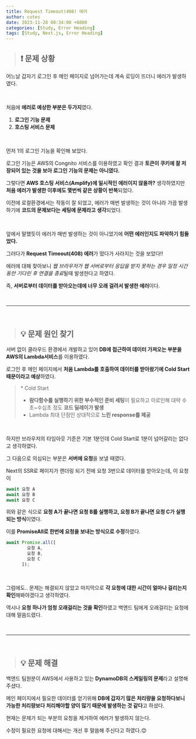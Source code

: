 ```yaml
---
title: Request Timeout(408) 에러
author: cotes
date: 2023-11-28 00:34:00 +0800
categories: [Study, Error Heading]
tags: [Study, Next.js, Error Heading]
---
```


> ## ❗ 문제 상황

어느날 갑자기 로그인 후 메인 페이지로 넘어가는데 계속 로딩이 뜨더니 에러가 발생하였다.

<br/>

처음에 **에러로 예상한 부분은 두가지**였다.

1. **로그인 기능 문제**
2. **호스팅 서비스 문제**

<br/>

먼저 1의 로그인 기능을 확인해 보았다.

로그인 기능은 AWS의 Congnito 서비스를 이용하였고 확인 결과 **토큰이 쿠키에 잘 저장되어 있는 것을 보아 로그인 기능의 문제는 아니였다.**

그렇다면 **AWS 호스팅 서비스(Amplify)에 일시적인 에러이지 않을까?** 생각하였지만 **처음 에러가 발생한 이후에도 몇번씩 같은 상황이 반복**되었다.

이전에 로컬환경에서는 작동이 잘 되었고, 에러가 매번 발생하는 것이 아니라 가끔 발생하기에 **코드의 문제보다는 세팅에 문제라고 생각**되었다.

<br/>

앞에서 말했듯이 에러가 매번 발생하는 것이 아니었기에 **어떤 에러인지도 파악하기 힘들었다.**

그러다가 **Request Timeout(408) 에러**가 떴다가 사라지는 것을 보았다!!

에러에 대해 찾아보니 *웹 브라우저가 웹 서버로부터 응답을 받지 못하는 경우 일정 시간 동안 기다린 후 연결을 종료*될때 발생한다고 하였다.

즉, **서버로부터 데이터를 받아오는데에 너무 오래 걸려서 발생한 에러**이다.

<br/>

---

<br/>

> ## 💡 문제 원인 찾기

서버 없이 클라우드 환경에서 개발하고 있어 **DB에 접근하여 데이터 가져오는 부분을 AWS의 Lambda서비스**를 이용하였다.

로그인 후 메인 페이지에서 **처음 Lambda를 호출하여 데이터를 받아왔기에 Cold Start 때문이라고 예상**하였다.

> \* Cold Start<br/>
>
> - **람다함수를 실행하기 위한 부수적인 준비 세팅**이 필요하고 이로인해 대략 수초~수십초 정도 **코드 딜레이가 발생**
> - Lambda 최대 단점인 상대적으로 **느린 response를 제공**

<br/>

하지만 브라우저의 타임아웃 기준은 기본 1분인데 Cold Start로 1분이 넘어갈리는 없다고 생각하였다.

그 다음으로 의심되는 부분은 **서버에 요청**을 보낼 때였다.

Next의 SSR로 페이지가 랜더링 되기 전에 요청 3번으로 데이터를 받아오는데, 이 요청이

```javascript
await 요청 A
await 요청 B
await 요청 C
```

위와 같은 식으로 **요청 A가 끝나면 요청 B를 실행하고, 요청 B가 끝나면 요청 C가 실행되는 방식**이였다.

이를 **PromiseAll로 한번에 요청을 보내는 방식으로 수정**하였다.

```javascript
await Promise.all([
        요청 A,
        요청 B,
        요청 C
      ]);
```

<br/>

그럼에도.. 문제는 해결되지 않았고 마지막으로 **각 요청에 대한 시간이 얼마나 걸리는지 확인**해봐야겠다고 생각하였다.

역시나 **요청 하나가 엄청 오래걸리는 것을 확인**하였고 백앤드 팀에게 오래걸리는 요청에 대해 말씀드렸다.

<br/>

---

<br/>

> ## 💡 문제 해결

백앤드 팀원분이 AWS에서 사용하고 있는 **DynamoDB의 스케일링의 문제**라고 설명해주셨다.

메인 페이지에서 필요한 데이터를 얻기위해 **DB에 갑자기 많은 처리량을 요청하다보니 가능한 처리량보다 처리해야할 양이 많기 때문에 발생하는 것 같다**고 하셨다.

현재는 문제가 되는 부분의 요청을 제거하여 에러가 발생하지 않는다.

수정이 필요한 요청에 대해서는 개선 후 말씀해 주신다고 하였다.😊
